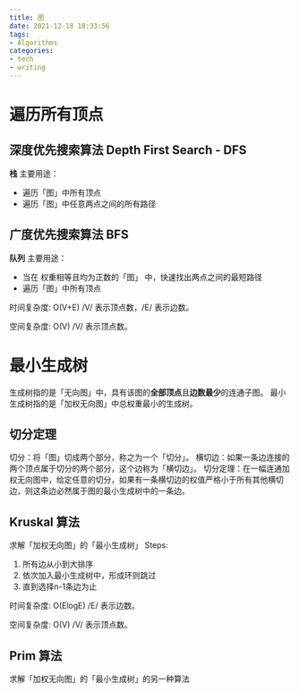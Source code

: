 ```yaml
---
title: 图
date: 2021-12-18 18:33:56
tags:
- Algorithms
categories:
- tech
- writing
---
```


# 遍历所有顶点
## 深度优先搜索算法 Depth First Search - DFS
**栈**
主要用途：
* 遍历「图」中所有顶点
* 遍历「图」中任意两点之间的所有路径

## 广度优先搜索算法 BFS
**队列**
主要用途：
* 当在 权重相等且均为正数的「图」 中，快速找出两点之间的最短路径
* 遍历「图」中所有顶点

时间复杂度: O(V+E) 
/V/ 表示顶点数，/E/ 表示边数。

空间复杂度: O(V)
/V/ 表示顶点数。

# 最小生成树
生成树指的是「无向图」中，具有该图的**全部顶点**且**边数最少**的连通子图。
最小生成树指的是「加权无向图」中总权重最小的生成树。

## 切分定理
切分：将「图」切成两个部分，称之为一个「切分」。
横切边：如果一条边连接的两个顶点属于切分的两个部分，这个边称为「横切边」。
切分定理：在一幅连通加权无向图中，给定任意的切分，如果有一条横切边的权值严格小于所有其他横切边，则这条边必然属于图的最小生成树中的一条边。

## Kruskal 算法
求解「加权无向图」的「最小生成树」
Steps:
1. 所有边从小到大排序
2. 依次加入最小生成树中，形成环则跳过
3. 直到选择n-1条边为止

时间复杂度: O(ElogE)
/E/ 表示边数。

空间复杂度: O(V)
/V/ 表示顶点数。

## Prim 算法
求解「加权无向图」的「最小生成树」的另一种算法
